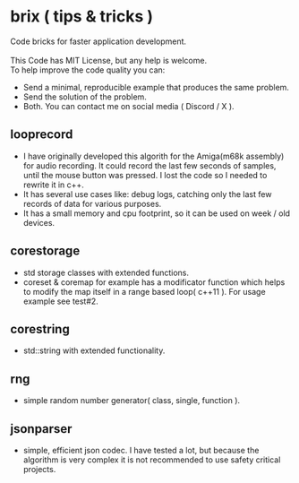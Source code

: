 # brix ( tips & tricks )
Code bricks for faster application development.<br><br>
This Code has MIT License, but any help is welcome.<br>
To help improve the code quality you can:
- Send a minimal, reproducible example that produces the same problem.
- Send the solution of the problem.
- Both.
You can contact me on social media ( Discord / X ).

## looprecord
- I have originally developed this algorith for the Amiga(m68k assembly) for audio recording. It could record the last few seconds of samples, until the mouse button was pressed. I lost the code so I needed to rewrite it in c++.
- It has several use cases like: debug logs, catching only the last few records of data for various purposes.
- It has a small memory and cpu footprint, so it can be used on week / old devices.

## corestorage
- std storage classes with extended functions.
- coreset & coremap for example has a modificator function which helps to modify the map itself in a range based loop( c++11 ). For usage example see test#2.

## corestring
- std::string with extended functionality.

## rng
- simple random number generator( class, single, function ).

## jsonparser
- simple, efficient json codec. I have tested a lot, but because the algorithm is very complex it is not recommended to use safety critical projects.
